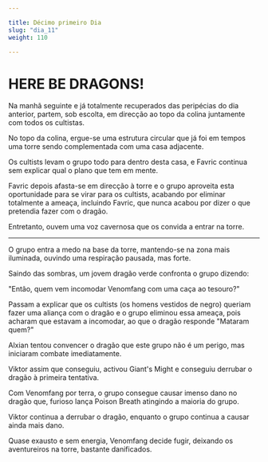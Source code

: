 ```yaml
---

title: Décimo primeiro Dia
slug: "dia_11"
weight: 110

---
```


# HERE BE DRAGONS!

Na manhã seguinte e já totalmente recuperados das peripécias do dia anterior, partem, sob escolta, em direcção ao topo da colina juntamente com todos os cultistas.

No topo da colina, ergue-se uma estrutura circular que já foi em tempos uma torre sendo complementada com uma casa adjacente.

Os cultists levam o grupo todo para dentro desta casa, e Favric continua sem explicar qual o plano que tem em mente.

Favric depois afasta-se em direcção à torre e o grupo aproveita esta oportunidade para se virar para os cultists, acabando por eliminar totalmente a ameaça, incluindo Favric, que nunca acabou por dizer o que pretendia fazer com o dragão.

Entretanto, ouvem uma voz cavernosa que os convida a entrar na torre.

---

O grupo entra a medo na base da torre, mantendo-se na zona mais iluminada, ouvindo uma respiração pausada, mas forte.

Saindo das sombras, um jovem dragão verde confronta o grupo dizendo:

"Então, quem vem incomodar Venomfang com uma caça ao tesouro?"

Passam a explicar que os cultists (os homens vestidos de negro) queriam fazer uma aliança com o dragão e o grupo eliminou essa ameaça, pois acharam que estavam a incomodar, ao que o dragão responde "Mataram quem?"

Alxian tentou convencer o dragão que este grupo não é um perigo, mas iniciaram combate imediatamente.

Viktor assim que conseguiu, activou Giant's Might e conseguiu derrubar o dragão à primeira tentativa. 

Com Venomfang por terra, o grupo consegue causar imenso dano no dragão que, furioso lança Poison Breath atingindo a maioria do grupo.

Viktor continua a derrubar o dragão, enquanto o grupo continua a causar ainda mais dano.

Quase exausto e sem energia, Venomfang decide fugir, deixando os aventureiros na torre, bastante danificados.
